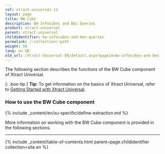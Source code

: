 ```yaml
---
ref: xtract-universal-11
layout: page
title: BW Cube
description: BW InfoCubes and BEx Queries
product: xtract-universal
parent: xtract-universal
childidentifier: bw-infocubes-and-bex-queries
permalink: /:collection/:path
weight: 50
lang: en_GB
old_url: /Xtract-Universal-EN/default.aspx?pageid=bw-infocubes-and-bex-queries
---
```


The following section describes the functions of the BW Cube component of Xtract Universal. <br>

{: .box-tip }
**Tip:** To get information on the basics of Xtract Universal, refer to [Getting Started with Xtract Universal](../getting-started). <br>

### How to use the BW Cube component
{% include _content/en/xu-specific/define-extraction.md %}

More information on working with the BW Cube component is provided in the following sections.

---

{% include _content/table-of-contents.html parent=page.childidentifier collection=site.en %}